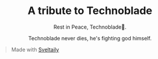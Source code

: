 <h1 align="center">A tribute to Technoblade</h1>

<p align="center">
Rest in Peace, Technoblade👑.
</p>

<p align="center">
Technoblade never dies, he's fighting god himself.
</p>


> Made with [Sveltaily](https://github.com/thevvx/sveltaily)
